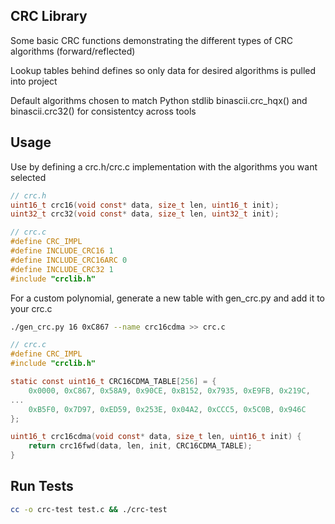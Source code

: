 ## CRC Library

Some basic CRC functions demonstrating the different types of CRC algorithms (forward/reflected)

Lookup tables behind defines so only data for desired algorithms is pulled into project

Default algorithms chosen to match Python stdlib binascii.crc_hqx() and binascii.crc32() for consistentcy across tools


## Usage
Use by defining a crc.h/crc.c implementation with the algorithms you want selected
```c
// crc.h
uint16_t crc16(void const* data, size_t len, uint16_t init);
uint32_t crc32(void const* data, size_t len, uint32_t init);

// crc.c
#define CRC_IMPL
#define INCLUDE_CRC16 1
#define INCLUDE_CRC16ARC 0
#define INCLUDE_CRC32 1
#include "crclib.h"
```

For a custom polynomial, generate a new table with gen_crc.py and add it to your crc.c
```bash
./gen_crc.py 16 0xC867 --name crc16cdma >> crc.c
```

```c
// crc.c
#define CRC_IMPL
#include "crclib.h"

static const uint16_t CRC16CDMA_TABLE[256] = {
    0x0000, 0xC867, 0x58A9, 0x90CE, 0xB152, 0x7935, 0xE9FB, 0x219C,
...
    0xB5F0, 0x7D97, 0xED59, 0x253E, 0x04A2, 0xCCC5, 0x5C0B, 0x946C
};

uint16_t crc16cdma(void const* data, size_t len, uint16_t init) {
    return crc16fwd(data, len, init, CRC16CDMA_TABLE);
}
```

## Run Tests
```bash
cc -o crc-test test.c && ./crc-test
```
